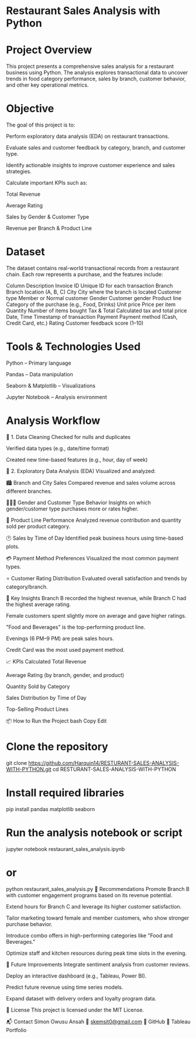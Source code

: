 # Restaurant Sales Analysis with Python

# Project Overview
This project presents a comprehensive sales analysis for a restaurant business using Python. The analysis explores transactional data to uncover trends in food category performance, sales by branch, customer behavior, and other key operational metrics.

# Objective
The goal of this project is to:

Perform exploratory data analysis (EDA) on restaurant transactions.

Evaluate sales and customer feedback by category, branch, and customer type.

Identify actionable insights to improve customer experience and sales strategies.

Calculate important KPIs such as:

Total Revenue

Average Rating

Sales by Gender & Customer Type

Revenue per Branch & Product Line

# Dataset
The dataset contains real-world transactional records from a restaurant chain. Each row represents a purchase, and the features include:

Column	Description
Invoice ID	Unique ID for each transaction
Branch	Branch location (A, B, C)
City	City where the branch is located
Customer type	Member or Normal customer
Gender	Customer gender
Product line	Category of the purchase (e.g., Food, Drinks)
Unit price	Price per item
Quantity	Number of items bought
Tax & Total	Calculated tax and total price
Date, Time	Timestamp of transaction
Payment	Payment method (Cash, Credit Card, etc.)
Rating	Customer feedback score (1–10)

# Tools & Technologies Used
Python – Primary language

Pandas – Data manipulation

Seaborn & Matplotlib – Visualizations

Jupyter Notebook – Analysis environment

# Analysis Workflow

🔹 1. Data Cleaning
Checked for nulls and duplicates

Verified data types (e.g., date/time format)

Created new time-based features (e.g., hour, day of week)

🔹 2. Exploratory Data Analysis (EDA)
Visualized and analyzed:

🏙️ Branch and City Sales
Compared revenue and sales volume across different branches.

🧑‍🤝‍🧑 Gender and Customer Type Behavior
Insights on which gender/customer type purchases more or rates higher.

🍔 Product Line Performance
Analyzed revenue contribution and quantity sold per product category.

🕐 Sales by Time of Day
Identified peak business hours using time-based plots.

💳 Payment Method Preferences
Visualized the most common payment types.

⭐ Customer Rating Distribution
Evaluated overall satisfaction and trends by category/branch.

📌 Key Insights
Branch B recorded the highest revenue, while Branch C had the highest average rating.

Female customers spent slightly more on average and gave higher ratings.

"Food and Beverages" is the top-performing product line.

Evenings (6 PM–9 PM) are peak sales hours.

Credit Card was the most used payment method.

📈 KPIs Calculated
Total Revenue

Average Rating (by branch, gender, and product)

Quantity Sold by Category

Sales Distribution by Time of Day

Top-Selling Product Lines

📦 How to Run the Project
bash
Copy
Edit
# Clone the repository
git clone https://github.com/Harquin14/RESTURANT-SALES-ANALYSIS-WITH-PYTHON.git
cd RESTURANT-SALES-ANALYSIS-WITH-PYTHON

# Install required libraries
pip install pandas matplotlib seaborn

# Run the analysis notebook or script
jupyter notebook restaurant_sales_analysis.ipynb
# or
python restaurant_sales_analysis.py
📌 Recommendations
Promote Branch B with customer engagement programs based on its revenue potential.

Extend hours for Branch C and leverage its higher customer satisfaction.

Tailor marketing toward female and member customers, who show stronger purchase behavior.

Introduce combo offers in high-performing categories like "Food and Beverages."

Optimize staff and kitchen resources during peak time slots in the evening.

🚀 Future Improvements
Integrate sentiment analysis from customer reviews.

Deploy an interactive dashboard (e.g., Tableau, Power BI).

Predict future revenue using time series models.

Expand dataset with delivery orders and loyalty program data.

📝 License
This project is licensed under the MIT License.

📬 Contact
Simon Owusu Ansah
📧 skemsit0@gmail.com
🔗 GitHub
🔗 Tableau Portfolio
